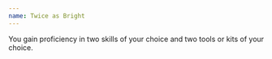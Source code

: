 ```yaml
---
name: Twice as Bright
---
```

You gain proficiency in two skills of your choice and two tools or kits of your choice.  
